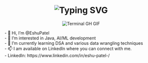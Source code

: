<div align="center">
    <h1><img src="https://readme-typing-svg.herokuapp.com?font=Jetbrains+mono&size=40&duration=3000&color=33FF33&center=true&vCenter=true&width=435&lines=Hey..+I'm+Eshu;This+is..;..my+Github..;" alt="Typing SVG"/></h1>
    <p><img src="termina-gh.gif" alt="Terminal GH GIF" /></p>
</div>- 👋 Hi, I’m @EshuPatel<br>
- 👀 I’m interested in Java, AI/ML development<br>
- 🌱 I’m currently learning DSA and various data wrangling techniques<br>
- 📫 I am available on LinkedIn where you can connect with me.<br>
- LinkedIn: https://www.linkedin.com/in/eshu-patel-/<br>


